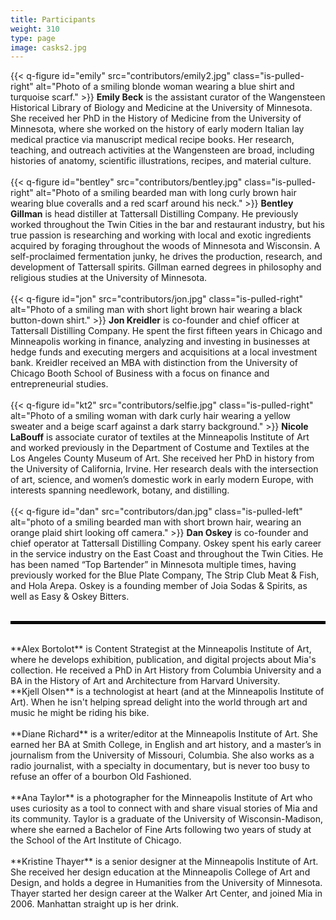```yaml
---
title: Participants
weight: 310
type: page
image: casks2.jpg
---
```

{{< q-figure id="emily"  src="contributors/emily2.jpg" class="is-pulled-right"  alt="Photo of a smiling blonde woman wearing a blue shirt and turquoise scarf." >}}
**Emily Beck** is the assistant curator of the Wangensteen Historical Library of Biology and Medicine at the University of Minnesota. She received her PhD in the History of Medicine from the University of Minnesota, where she worked on the history of early modern Italian lay medical practice via manuscript medical recipe books. Her research, teaching, and outreach activities at the Wangensteen are broad, including histories of anatomy, scientific illustrations, recipes, and material culture.
<br>
<br>
{{< q-figure id="bentley"  src="contributors/bentley.jpg" class="is-pulled-right" alt="Photo of a smiling bearded man with long curly brown hair wearing blue coveralls and a red scarf around his neck."  >}}
**Bentley Gillman** is head distiller at Tattersall Distilling Company. He previously worked throughout the Twin Cities in the bar and restaurant industry, but his true passion is researching and working with local and exotic ingredients acquired by foraging throughout the woods of Minnesota and Wisconsin. A self-proclaimed fermentation junky, he drives the production, research, and development of Tattersall spirits. Gillman earned degrees in philosophy and religious studies at the University of Minnesota.
<br>
<br>
{{< q-figure id="jon"  src="contributors/jon.jpg" class="is-pulled-right" alt="Photo of a smiling man with short light brown hair wearing a black button-down shirt."  >}}
**Jon Kreidler** is co-founder and chief officer at Tattersall Distilling Company. He spent the first fifteen years in Chicago and Minneapolis working in finance, analyzing and investing in businesses at hedge funds and executing mergers and acquisitions at a local investment bank. Kreidler received an MBA with distinction from the University of Chicago Booth School of Business with a focus on finance and entrepreneurial studies.
<br>
<br>
{{< q-figure id="kt2"  src="contributors/selfie.jpg" class="is-pulled-right" alt="Photo of a smiling woman with dark curly hair wearing a yellow sweater and a beige scarf against a dark starry background."  >}}
**Nicole LaBouff** is associate curator of textiles at the Minneapolis Institute of Art and worked previously in the Department of Costume and Textiles at the Los Angeles County Museum of Art. She received her PhD in history from the University of California, Irvine. Her research deals with the intersection of art, science, and women’s domestic work in early modern Europe, with interests spanning needlework, botany, and distilling.
<br>
<br>
{{< q-figure id="dan"  src="contributors/dan.jpg" class="is-pulled-left" alt="photo of a smiling bearded man with short brown hair, wearing an orange plaid shirt looking off camera."  >}}
**Dan Oskey** is co-founder and chief operator at Tattersall Distilling Company. Oskey spent his early career in the service industry on the East Coast and throughout the Twin Cities. He has been named “Top Bartender” in Minnesota multiple times, having previously worked for the Blue Plate Company, The Strip Club Meat & Fish, and Hola Arepa. Oskey is a founding member of Joia Sodas & Spirits, as well as Easy & Oskey Bitters.
<br>
<br>
<hr style="border: 2px solid black;" />
<br>
**Alex Bortolot** is Content Strategist at the Minneapolis Institute of Art, where he develops exhibition, publication, and digital projects about Mia's collection. He received a PhD in Art History from Columbia University and a BA in the History of Art and Architecture from Harvard University.  
<br>
**Kjell Olsen** is a technologist at heart (and at the Minneapolis Institute of Art). When he isn't helping spread delight into the world through art and music he might be riding his bike.
<br>
<br>
**Diane Richard** is a writer/editor at the Minneapolis Institute of Art. She earned her BA at Smith College, in English and art history, and a master’s in journalism from the University of Missouri, Columbia. She also works as a radio journalist, with a specialty in documentary, but is never too busy to refuse an offer of a bourbon Old Fashioned.
<br>
<br>
**Ana Taylor** is a photographer for the Minneapolis Institute of Art who uses curiosity as a tool to connect with and share visual stories of Mia and its community. Taylor is a graduate of the University of Wisconsin-Madison, where she earned a Bachelor of Fine Arts following two years of study at the School of the Art Institute of Chicago.
<br>
<br>
**Kristine Thayer** is a senior designer at the Minneapolis Institute of Art. She received her design education at the Minneapolis College of Art and Design, and holds a degree in Humanities from the University of Minnesota. Thayer started her design career at the Walker Art Center, and joined Mia in 2006. Manhattan straight up is her drink.
